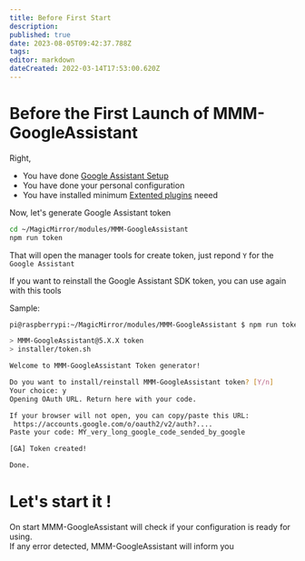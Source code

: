 ```yaml
---
title: Before First Start
description: 
published: true
date: 2023-08-05T09:42:37.788Z
tags: 
editor: markdown
dateCreated: 2022-03-14T17:53:00.620Z
---
```


# Before the First Launch of MMM-GoogleAssistant

Right,
 * You have done [Google Assistant Setup](/MMM-GoogleAssistant/SetupCredentials)
 * You have done your personal configuration
 * You have installed minimum [Extented plugins](/MMM-GoogleAssistant/ExtentedPlugins#advice-to-start) neeed

Now, let's generate Google Assistant token

```sh
cd ~/MagicMirror/modules/MMM-GoogleAssistant
npm run token
```
That will open the manager tools for create token, just repond `Y` for the `Google Assistant`

If you want to reinstall the Google Assistant SDK token, you can use again with this tools 


Sample:
```sh
pi@raspberrypi:~/MagicMirror/modules/MMM-GoogleAssistant $ npm run token

> MMM-GoogleAssistant@5.X.X token
> installer/token.sh

Welcome to MMM-GoogleAssistant Token generator!

Do you want to install/reinstall MMM-GoogleAssistant token? [Y/n] 
Your choice: y
Opening OAuth URL. Return here with your code.

If your browser will not open, you can copy/paste this URL:
 https://accounts.google.com/o/oauth2/v2/auth?....
Paste your code: MY_very_long_google_code_sended_by_google

[GA] Token created!

Done.
```


# Let's start it !

On start MMM-GoogleAssistant will check if your configuration is ready for using.<br>
If any error detected, MMM-GoogleAssistant will inform you
